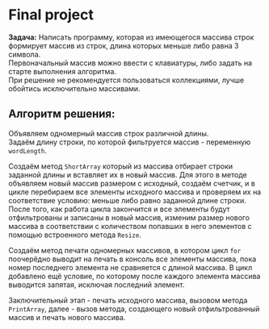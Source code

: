 # Final project
**Задача:** Написать программу, которая из имеющегося массива строк формирует массив из строк, длина которых меньше либо равна 3 символа.   
Первоначальный массив можно ввести с клавиатуры, либо задать на старте выполнения алгоритма.   
При решение не рекомендуется пользоваться коллекциями, лучше обойтись исключительно массивами.


## Алгоритм решения:

Объявляем одномерный массив строк различной длины.   
Задаём длину строки, по которой фильтруется
массив - переменную `wordLength`.   

Создаём метод `ShortArray` который из массива отбирает строки заданной длины и вставляет их в новый массив. Для этого в методе объявляем новый массив размером с исходный, создаём счетчик, и в цикле перебираем все элементы исходного массива и проверяем их на соответствие условию: меньше либо равно заданной длине строки.   
После того, как работа цикла закончится и все элементы будут отфильтрованы и записаны в новый массив, изменим размер нового массива в соответствии с количеством попавших в него элементов с помощью встроенного метода `Resize`. 

Создаём метод печати одномерных массивов, в котором цикл `for` поочерёдно выводит на печать в консоль все элементы массива, пока номер последнего элемента не сравняется с длиной массива. В цикл добавлено ещё условие, по которому после каждого элемента массива выводится запятая, исключая последний элемент.  

Заключительный этап - печать исходного массива, вызовом метода `PrintArray`, далее - вызов метода, создающего новый отфильтрованный массив и печать нового массива.